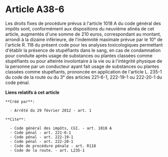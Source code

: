 # Article A38-6

Les droits fixes de procédure prévus à l'article 1018 A du code général des impôts sont, conformément aux dispositions du
neuvième alinéa de cet article, augmentés d'une somme de 210 euros, correspondant au montant, arrondi à la dizaine
inférieure, de l'indemnité maximale prévue par le 10° de l'article R. 118 du présent code pour les analyses toxicologiques
permettant d'établir la présence de stupéfiants dans le sang, en cas de condamnation pour conduite après usage de substances
ou plantes classées comme stupéfiants ou pour atteinte involontaire à la vie ou à l'intégrité physique de la personne par un
conducteur ayant fait usage de substances ou plantes classées comme stupéfiants, prononcée en application de l'article L.
235-1 du code de la route ou du 3° des articles 221-6-1, 222-19-1 ou 222-20-1 du code pénal.

**Liens relatifs à cet article**

	**Créé par**:

	  - Arrêté du 29 février 2012 - art. 1

	**Cite**:

	  - Code général des impôts, CGI. - art. 1018 A
	  - Code pénal - art. 221-6-1
	  - Code pénal - art. 222-19-1
	  - Code pénal - art. 222-20-1
	  - Code de procédure pénale - art. R118
	  - Code de la route. - art. L235-1
